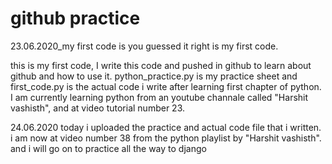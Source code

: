 # github practice
23.06.2020_my first code is you guessed it right is my first code.

this is my first code, I write this code and pushed in github to learn about github and how to use it. python_practice.py is my practice sheet and first_code.py is the actual code i write after learning first chapter of python. I am currently learning python from an youtube channale called "Harshit vashisth", and at video tutorial number 23.

24.06.2020
today i uploaded the practice and actual code file that i written. i am now at video number 38 from the python playlist by "Harshit vashisth". and i will go on to practice all the way to django

